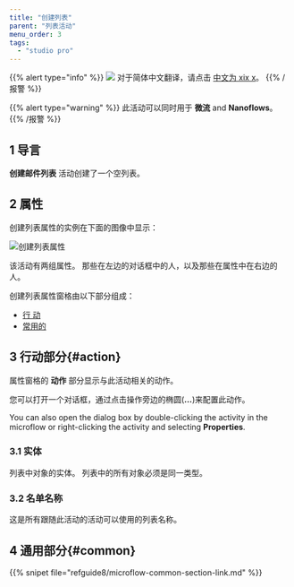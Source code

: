 ```yaml
---
title: "创建列表"
parent: "列表活动"
menu_order: 3
tags:
  - "studio pro"
---
```


{{% alert type="info" %}}
<img src="attachments/chinese-translation/china.png" style="display: inline-block; margin: 0" /> 对于简体中文翻译，请点击 [中文为 xix x](https://cdn.mendix.tencent-cloud.com/documentation/refguide8/create-list.pdf)。
{{% /报警 %}}

{{% alert type="warning" %}}
此活动可以同时用于 **微流** and **Nanoflows**。
{{% /报警 %}}

## 1 导言

**创建邮件列表** 活动创建了一个空列表。

## 2 属性

创建列表属性的实例在下面的图像中显示：

![创建列表属性](attachments/list-activities/create-list-properties.png)

该活动有两组属性。 那些在左边的对话框中的人，以及那些在属性中在右边的人。

创建列表属性窗格由以下部分组成：

* [行 动](#action)
* [常用的](#common)

## 3 行动部分{#action}

属性窗格的 **动作** 部分显示与此活动相关的动作。

您可以打开一个对话框，通过点击操作旁边的椭圆(**…**)来配置此动作。

You can also open the dialog box by double-clicking the activity in the microflow or right-clicking the activity and selecting **Properties**.

### 3.1 实体

列表中对象的实体。 列表中的所有对象必须是同一类型。

### 3.2 名单名称

这是所有跟随此活动的活动可以使用的列表名称。

## 4 通用部分{#common}

{{% snipet file="refguide8/microflow-common-section-link.md" %}}
